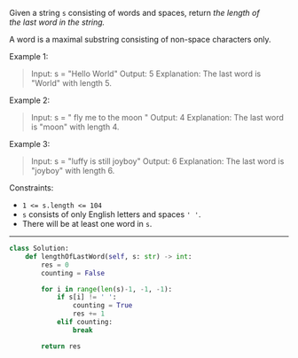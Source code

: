 Given a string `s` consisting of words and spaces, return _the length of the last word in the string._

A word is a maximal substring consisting of non-space characters only.

Example 1:
> Input: s = "Hello World"
> Output: 5
> Explanation: The last word is "World" with length 5.

Example 2:
> Input: s = "   fly me   to   the moon  "
> Output: 4
> Explanation: The last word is "moon" with length 4.

Example 3:
> Input: s = "luffy is still joyboy"
> Output: 6
> Explanation: The last word is "joyboy" with length 6.

Constraints:
- `1 <= s.length <= 104`
- `s` consists of only English letters and spaces `' '`.
- There will be at least one word in `s`.

---

```python
class Solution:
    def lengthOfLastWord(self, s: str) -> int:
        res = 0
        counting = False

        for i in range(len(s)-1, -1, -1):
            if s[i] != ' ':
                counting = True
                res += 1
            elif counting:
                break

        return res
```